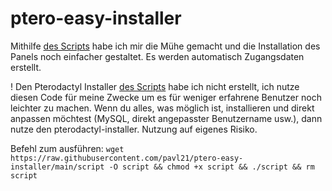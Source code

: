 # ptero-easy-installer


Mithilfe [des Scripts](https://github.com/pterodactyl-installer/pterodactyl-installer) habe ich mir die Mühe gemacht und die Installation des Panels noch einfacher gestaltet. 
Es werden automatisch Zugangsdaten erstellt. 

! Den Pterodactyl Installer [des Scripts](https://github.com/pterodactyl-installer/pterodactyl-installer) habe ich nicht erstellt, ich nutze diesen Code für meine Zwecke um es für weniger erfahrene Benutzer noch leichter zu machen. Wenn du alles, was möglich ist, installieren und direkt anpassen möchtest (MySQL, direkt angepasster Benutzername usw.), dann nutze den pterodactyl-installer.
Nutzung auf eigenes Risiko.

Befehl zum ausführen: `wget https://raw.githubusercontent.com/pavl21/ptero-easy-installer/main/script -O script && chmod +x script && ./script && rm script`
